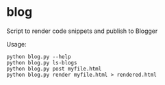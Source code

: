 blog
====

Script to render code snippets and publish to Blogger

Usage:

    python blog.py --help
    python blog.py ls-blogs
    python blog.py post myfile.html
    python blog.py render myfile.html > rendered.html


